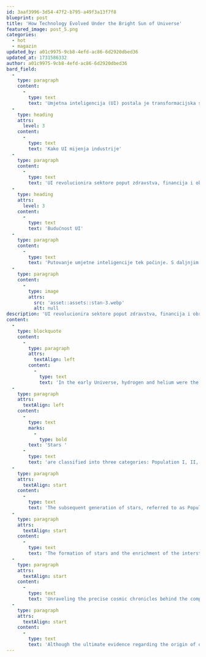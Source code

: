 ```yaml
---
id: 3aaf3996-3d54-47f2-b795-a49f3a13f7f8
blueprint: post
title: 'How Technology Evolved Under the Bright Sun of Universe'
featured_image: post_5.png
categories:
  - hot
  - magazin
updated_by: a01c9975-9cb8-4efd-ac86-6d2920dbed36
updated_at: 1731586332
author: a01c9975-9cb8-4efd-ac86-6d2920dbed36
bard_field:
  -
    type: paragraph
    content:
      -
        type: text
        text: 'Umjetna inteligencija (UI) postala je transformacijska sila u našem svakodnevnom životu, od virtualnih asistenata u našim domovima do algoritama preporuka na društvenim mrežama. Kako se UI nastavlja razvijati, njezina primjena u različitim industrijama samo raste.'
  -
    type: heading
    attrs:
      level: 3
    content:
      -
        type: text
        text: 'Kako UI mijenja industrije'
  -
    type: paragraph
    content:
      -
        type: text
        text: 'UI revolucionira sektore poput zdravstva, financija i obrazovanja, čineći procese bržim, učinkovitijim i dostupnijim. U zdravstvu UI pomaže u dijagnostici, dok u financijama poboljšava sigurnosne mjere.'
  -
    type: heading
    attrs:
      level: 3
    content:
      -
        type: text
        text: 'Budućnost UI'
  -
    type: paragraph
    content:
      -
        type: text
        text: 'Putovanje umjetne inteligencije tek počinje. S daljnjim napretkom, etička razmatranja i regulatorne mjere bit će ključne za odgovorno iskorištavanje njezinog potencijala.'
  -
    type: paragraph
    content:
      -
        type: image
        attrs:
          src: 'asset::assets::stan-3.webp'
          alt: null
description: 'UI revolucionira sektore poput zdravstva, financija i obrazovanja, čineći procese bržim, učinkovitijim i dostupnijim. U zdravstvu UI pomaže u dijagnostici, dok u financijama poboljšava sigurnosne mjere.'
content:
  -
    type: blockquote
    content:
      -
        type: paragraph
        attrs:
          textAlign: left
        content:
          -
            type: text
            text: 'In the early Universe, hydrogen and helium were the dominant elements. The first stars formed from these components and underwent nuclear reactions, leading to the formation of heavier elements. These massive Population III stars quickly exhausted their fuel and culminated in explosive supernova events, which contributed heavy elements to the interstellar medium, enriching it significantly.'
  -
    type: paragraph
    attrs:
      textAlign: left
    content:
      -
        type: text
        marks:
          -
            type: bold
        text: 'Stars '
      -
        type: text
        text: 'are classified into three categories: Population I, II, and III. Our Sun belongs to the Population I group, characterized by a substantial presence of heavy elements in its composition. Population II stars, on the other hand, possess fewer heavy elements and maintain a more pristine nature. Meanwhile, Population III stars exist only as theoretical entities and lack any metal content.'
  -
    type: paragraph
    attrs:
      textAlign: start
    content:
      -
        type: text
        text: 'The subsequent generation of stars, referred to as Population II stars, emerged from this enriched material. Despite this enrichment, they still retained relatively lower quantities of heavy elements. Even today, some of these metal-poor stars can be observed within our own galaxy, the Milky Way.'
  -
    type: paragraph
    attrs:
      textAlign: start
    content:
      -
        type: text
        text: 'The formation of stars and the enrichment of the interstellar medium rely on multiple factors, including the rate of star formation, history of mergers, and the sizes of star-forming regions. In galaxies of considerable proportions like ours, the atoms and molecules involved in star formation likely have been part of prior stellar generations.'
  -
    type: paragraph
    attrs:
      textAlign: start
    content:
      -
        type: text
        text: 'Unraveling the precise cosmic chronicles behind the composition of our Sun poses significant challenges. Nonetheless, astronomers can glean valuable insights into the genesis of our galaxy and the origins of our Sun by scrutinizing the star-formation histories of external galaxies.'
  -
    type: paragraph
    attrs:
      textAlign: start
    content:
      -
        type: text
        text: 'Although the ultimate evidence regarding the origin of our Sun may elude us in the annals of time, ongoing research endeavors and advancements in telescopic technology promise to furnish a more comprehensive understanding of star formation and the evolution of the Universe. In turn, this knowledge will illuminate the intricate path that led to the birth of our Sun.'
---
```

